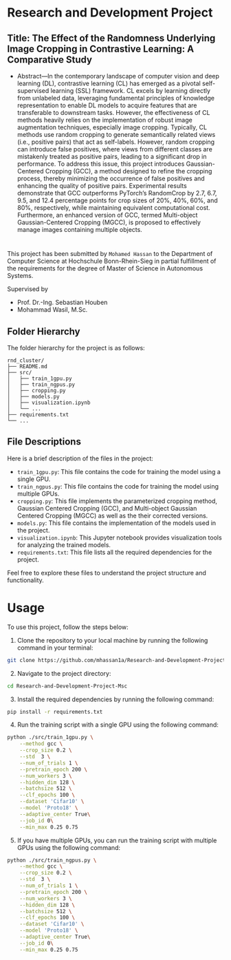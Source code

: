 # Research and Development Project
## Title: The Effect of the Randomness Underlying Image Cropping in Contrastive Learning: A Comparative Study 
* Abstract—In the contemporary landscape of computer vision and deep learning (DL), contrastive learning (CL) has emerged as a pivotal self-supervised learning (SSL) framework. CL excels by learning directly from unlabeled data, leveraging fundamental principles of knowledge representation to enable DL models to acquire features that are transferable to downstream tasks. However, the effectiveness of CL methods heavily relies on the implementation of robust image augmentation techniques, especially image cropping. Typically, CL methods use random cropping to generate semantically related views (i.e., positive pairs) that act as self-labels. However, random cropping can introduce false positives, where views from different classes are mistakenly treated as positive pairs, leading to a significant drop in performance. To address this issue, this project introduces Gaussian-Centered Cropping (GCC), a method designed to refine the cropping process, thereby minimizing the occurrence of false positives and enhancing the quality of positive pairs. Experimental results demonstrate that GCC outperforms PyTorch’s RandomCrop by 2.7, 6.7, 9.5, and 12.4 percentage points for crop sizes of 20\%, 40\%, 60\%, and 80\%, respectively, while maintaining equivalent computational cost. Furthermore, an enhanced version of GCC, termed Multi-object Gaussian-Centered Cropping (MGCC), is proposed to effectively manage images containing multiple objects.
#
This project has been submitted by `Mohamed Hassan` to the Department of Computer Science at Hochschule Bonn-Rhein-Sieg in partial fulfillment of the requirements for the degree of Master of Science in Autonomous Systems.


Supervised by 
- Prof. Dr.-Ing. Sebastian Houben 
- Mohammad Wasil, M.Sc.

## Folder Hierarchy

The folder hierarchy for the project is as follows:

```
rnd_cluster/
├── README.md
├── src/
│   ├── train_1gpu.py
│   ├── train_ngpus.py
│   ├── cropping.py
│   ├── models.py
│   ├── visualization.ipynb
│   └── ...
├── requirements.txt
└── ...
```

## File Descriptions

Here is a brief description of the files in the project:

- `train_1gpu.py`: This file contains the code for training the model using a single GPU.
- `train_ngpus.py`: This file contains the code for training the model using multiple GPUs.
- `cropping.py`: This file implements the parameterized cropping method, Gaussian Centered Cropping (GCC), and Multi-object Gaussian Centered Cropping (MGCC) as well as the their corrected versions.
- `models.py`: This file contains the implementation of the models used in the project.
- `visualization.ipynb`: This Jupyter notebook provides visualization tools for analyzing the trained models.
- `requirements.txt`: This file lists all the required dependencies for the project.

Feel free to explore these files to understand the project structure and functionality.







# Usage

To use this project, follow the steps below:

1. Clone the repository to your local machine by running the following command in your terminal:

```bash
git clone https://github.com/mhassan1a/Research-and-Development-Project-Msc-.git
```

2. Navigate to the project directory:

```bash
cd Research-and-Development-Project-Msc
```

3. Install the required dependencies by running the following command:

```bash
pip install -r requirements.txt
```

4. Run the training script with a single GPU using the following command:

```bash
python ./src/train_1gpu.py \
    --method gcc \
    --crop_size 0.2 \
    --std  3 \
    --num_of_trials 1 \
    --pretrain_epoch 200 \
    --num_workers 3 \
    --hidden_dim 128 \
    --batchsize 512 \
    --clf_epochs 100 \
    --dataset 'Cifar10' \
    --model 'Proto18' \
    --adaptive_center True\
    --job_id 0\
    --min_max 0.25 0.75
```

5. If you have multiple GPUs, you can run the training script with multiple GPUs using the following command:

```bash
python ./src/train_ngpus.py \
    --method gcc \
    --crop_size 0.2 \
    --std  3 \
    --num_of_trials 1 \
    --pretrain_epoch 200 \
    --num_workers 3 \
    --hidden_dim 128 \
    --batchsize 512 \
    --clf_epochs 100 \
    --dataset 'Cifar10' \
    --model 'Proto18' \
    --adaptive_center True\
    --job_id 0\
    --min_max 0.25 0.75
```






